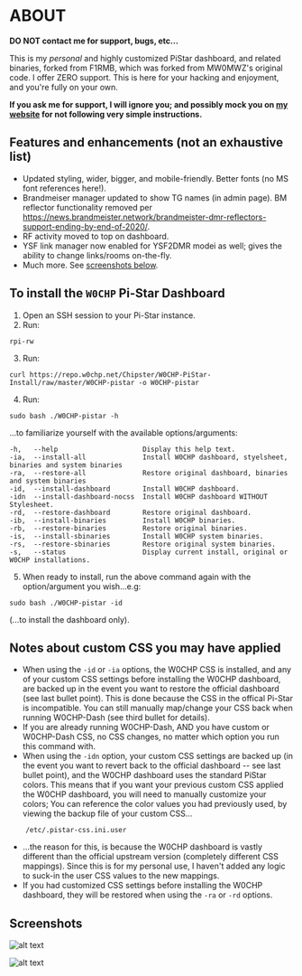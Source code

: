 # ABOUT

**DO NOT contact me for support, bugs, etc...**

This is my *personal* and highly customized PiStar dashboard, and related
binaries, forked from F1RMB, which was forked from MW0MWZ's original code.  I
offer ZERO support. This is here for your hacking and enjoyment, and you're
fully on your own.

**If you ask me for support, I will ignore you; and possibly mock you on [my
website](https://w0chp.net) for not following very simple instructions.**

## Features and enhancements (not an exhaustive list)

  * Updated styling, wider, bigger, and mobile-friendly. Better fonts (no MS font references here!).
  * Brandmeiser manager updated to show TG names (in admin page). BM reflector
    functionality removed per <https://news.brandmeister.network/brandmeister-dmr-reflectors-support-ending-by-end-of-2020/>.
  * RF activity moved to top on dashboard.
  * YSF link manager now enabled for YSF2DMR modei as well; gives the ability to change links/rooms on-the-fly.
  * Much more. See [screenshots below](#screenshots).

## To install the `W0CHP` Pi-Star Dashboard

1. Open an SSH session to your Pi-Star instance.
2. Run:
```text
rpi-rw
```
3. Run:
```text
curl https://repo.w0chp.net/Chipster/W0CHP-PiStar-Install/raw/master/W0CHP-pistar -o W0CHP-pistar
  ```
4. Run:
```text
sudo bash ./W0CHP-pistar -h
```
...to familiarize yourself with the available options/arguments:
```text
-h,   --help                     Display this help text.
-ia,  --install-all              Install W0CHP dashboard, styelsheet, binaries and system binaries
-ra,  --restore-all              Restore original dashboard, binaries and system binaries
-id,  --install-dashboard        Install W0CHP dashboard.
-idn  --install-dashboard-nocss  Install W0CHP dashboard WITHOUT Stylesheet.
-rd,  --restore-dashboard        Restore original dashboard.
-ib,  --install-binaries         Install W0CHP binaries.
-rb,  --restore-binaries         Restore original binaries.
-is,  --install-sbinaries        Install W0CHP system binaries.
-rs,  --restore-sbinaries        Restore original system binaries.
-s,   --status                   Display current install, original or W0CHP installations.
```
5. When ready to install, run the above command again with the option/argument you wish...e.g:
```text
sudo bash ./W0CHP-pistar -id
```
(...to install the dashboard only).

## Notes about custom CSS you may have applied

  * When using the `-id` or `-ia` options, the W0CHP CSS is installed, and any of your custom CSS settings
    before installing the W0CHP dashboard, are backed up in the event you want to restore the official dashboard
    (see last bullet point). This is done because the CSS in the offical Pi-Star is incompatible. You can still
    manually map/change your CSS back when running W0CHP-Dash (see third bullet for details).
  * If you are already running W0CHP-Dash, AND you have custom or W0CHP-Dash CSS, no CSS changes, no matter which
    option you run this command with.
  * When using the `-idn` option, your custom CSS settings are backed up (in the event you want to revert back
    to the official dashboard -- see last bullet point), and the W0CHP dashboard uses the standard PiStar colors.
    This means that if you want your previous custom CSS applied the W0CHP dashboard, you will need to manually
    customize your colors; You can reference the color values you had previously used, by viewing the backup file of
    your custom CSS...

```text
    /etc/.pistar-css.ini.user
```

  * ...the reason for this, is because the W0CHP dashboard is vastly different than the official upstream version
    (completely different CSS mappings). Since this is for my personal use, I haven't added any logic to suck-in
    the user CSS values to the new mappings.
  * If you had customized CSS settings before installing the W0CHP dashboard, they will be restored when
    using the `-ra` or `-rd` options.

## Screenshots

![alt text](https://w0chp.net/img/W0CHP_Dash.png "W0CHP Dashboard")

![alt text](https://w0chp.net/img/W0CHP_Admin.png "W0CHP Admin Page")

